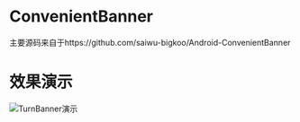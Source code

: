 # ConvenientBanner

主要源码来自于https://github.com/saiwu-bigkoo/Android-ConvenientBanner

# 效果演示

![TurnBanner演示](TurnBanner演示.gif)